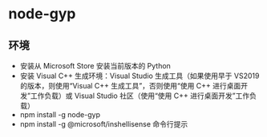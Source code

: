 # node-gyp

## 环境

+ 安装从 Microsoft Store 安装当前版本的 Python
+ 安装 Visual C++ 生成环境：Visual Studio 生成工具（如果使用早于 VS2019 的版本，则使用“Visual C++ 生成工具”，否则使用“使用 C++ 进行桌面开发”工作负载）或 Visual Studio 社区（使用“使用 C++ 进行桌面开发”工作负载）
+ npm install -g node-gyp
+ npm install -g @microsoft/inshellisense 命令行提示
